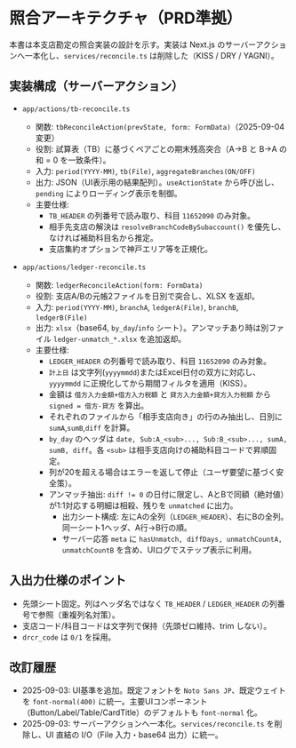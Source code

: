 # 照合アーキテクチャ（PRD準拠）

本書は本支店勘定の照合実装の設計を示す。実装は Next.js のサーバーアクションへ一本化し、`services/reconcile.ts` は削除した（KISS / DRY / YAGNI）。

## 実装構成（サーバーアクション）

- `app/actions/tb-reconcile.ts`
  - 関数: `tbReconcileAction(prevState, form: FormData)`（2025-09-04 変更）
  - 役割: 試算表（TB）に基づくペアごとの期末残高突合（A→B と B→A の和 = 0 を一致条件）。
  - 入力: `period(YYYY-MM)`, `tb(File)`, `aggregateBranches(ON/OFF)`
  - 出力: JSON（UI表示用の結果配列）。`useActionState` から呼び出し、`pending` によりローディング表示を制御。
  - 主要仕様:
    - `TB_HEADER` の列番号で読み取り、科目 `11652090` のみ対象。
    - 相手先支店の解決は `resolveBranchCodeBySubaccount()` を優先し、なければ補助科目名から推定。
    - 支店集約オプションで神戸エリア等を正規化。

- `app/actions/ledger-reconcile.ts`
  - 関数: `ledgerReconcileAction(form: FormData)`
  - 役割: 支店A/Bの元帳2ファイルを日別で突合し、XLSX を返却。
  - 入力: `period(YYYY-MM)`, `branchA`, `ledgerA(File)`, `branchB`, `ledgerB(File)`
  - 出力: `xlsx`（base64, `by_day`/`info` シート）。アンマッチあり時は別ファイル `ledger-unmatch_*.xlsx` を追加返却。
  - 主要仕様:
    - `LEDGER_HEADER` の列番号で読み取り、科目 `11652090` のみ対象。
    - `計上日` は文字列(`yyyymmdd`)またはExcel日付の双方に対応し、`yyyymmdd` に正規化してから期間フィルタを適用（KISS）。
    - 金額は `借方入力金額+借方入力税額` と `貸方入力金額+貸方入力税額` から `signed = 借方-貸方` を算出。
    - それぞれのファイルから「相手支店向き」の行のみ抽出し、日別に `sumA`,`sumB`,`diff` を計算。
    - `by_day` のヘッダは `date, Sub:A_<sub>..., Sub:B_<sub>..., sumA, sumB, diff`。各 `<sub>` は相手支店向けの補助科目コードで昇順固定。
    - 列が20を超える場合はエラーを返して停止（ユーザ要望に基づく安全策）。
    - アンマッチ抽出: `diff != 0` の日付に限定し、AとBで同額（絶対値）が1:1対応する明細は相殺、残りを `unmatched` に出力。
      - 出力シート構成: 左にAの全列（`LEDGER_HEADER`）、右にBの全列。同一シート1ヘッダ、A行→B行の順。
      - サーバー応答 `meta` に `hasUnmatch, diffDays, unmatchCountA, unmatchCountB` を含め、UIログでステップ表示に利用。

## 入出力仕様のポイント
- 先頭シート固定。列はヘッダ名ではなく `TB_HEADER` / `LEDGER_HEADER` の列番号で参照（重複列名対策）。
- 支店コード/科目コードは文字列で保持（先頭ゼロ維持、trim しない）。
- `drcr_code` は `0/1` を採用。

## 改訂履歴
- 2025-09-03: UI基準を追加。既定フォントを `Noto Sans JP`、既定ウェイトを `font-normal(400)` に統一。主要UIコンポーネント（Button/Label/Table/CardTitle）のデフォルトも `font-normal` 化。
- 2025-09-03: サーバーアクションへ一本化。`services/reconcile.ts` を削除し、UI 直結の I/O（File 入力・base64 出力）に統一。
